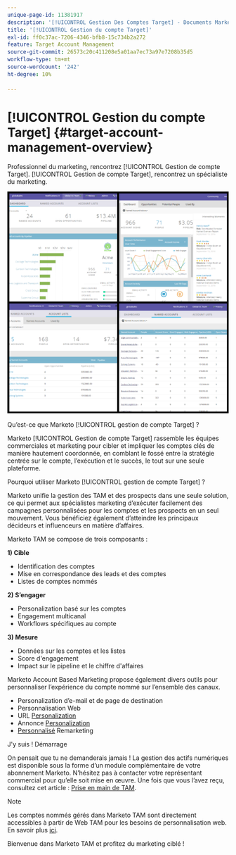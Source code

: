 ```yaml
---
unique-page-id: 11381917
description: '[!UICONTROL Gestion Des Comptes Target] - Documents Marketo - Documentation Du Produit'
title: '[!UICONTROL Gestion du compte Target]'
exl-id: ff0c37ac-7206-4346-bfb8-15c734b2a272
feature: Target Account Management
source-git-commit: 26573c20c411208e5a01aa7ec73a97e7208b35d5
workflow-type: tm+mt
source-wordcount: '242'
ht-degree: 10%

---
```


# [!UICONTROL Gestion du compte Target] {#target-account-management-overview}

Professionnel du marketing, rencontrez [!UICONTROL Gestion de compte Target]. [!UICONTROL Gestion de compte Target], rencontrez un spécialiste du marketing.

![](assets/photo-collage.png)

Qu’est-ce que Marketo [!UICONTROL gestion de compte Target] ?

Marketo [!UICONTROL Gestion de compte Target] rassemble les équipes commerciales et marketing pour cibler et impliquer les comptes clés de manière hautement coordonnée, en comblant le fossé entre la stratégie centrée sur le compte, l’exécution et le succès, le tout sur une seule plateforme.

Pourquoi utiliser Marketo [!UICONTROL gestion de compte Target] ?

Marketo unifie la gestion des TAM et des prospects dans une seule solution, ce qui permet aux spécialistes marketing d’exécuter facilement des campagnes personnalisées pour les comptes et les prospects en un seul mouvement. Vous bénéficiez également d’atteindre les principaux décideurs et influenceurs en matière d’affaires.

Marketo TAM se compose de trois composants :

**1) Cible**

* Identification des comptes
* Mise en correspondance des leads et des comptes
* Listes de comptes nommés

**2) S’engager**

* Personalization basé sur les comptes
* Engagement multicanal
* Workflows spécifiques au compte

**3) Mesure**

* Données sur les comptes et les listes
* Score d&#39;engagement
* Impact sur le pipeline et le chiffre d&#39;affaires

Marketo Account Based Marketing propose également divers outils pour personnaliser l’expérience du compte nommé sur l’ensemble des canaux.

* Personalization d’e-mail et de page de destination
* Personnalisation Web
* URL [Personalization](/help/marketo/product-docs/demand-generation/landing-pages/personalizing-landing-pages/enable-personalized-urls-for-your-account.md)
* Annonce [Personalization](/help/marketo/product-docs/demand-generation/facebook/create-a-custom-audience-in-facebook.md)
* [Personnalisé](/help/marketo/product-docs/web-personalization/website-retargeting/retargeting-with-web-personalization-data.md) Remarketing

J&#39;y suis ! Démarrage

On pensait que tu ne demanderais jamais ! La gestion des actifs numériques est disponible sous la forme d’un module complémentaire de votre abonnement Marketo. N’hésitez pas à contacter votre représentant commercial pour qu’elle soit mise en œuvre. Une fois que vous l’avez reçu, consultez cet article : [Prise en main de TAM](/help/marketo/product-docs/target-account-management/setup-tam/getting-started-with-tam.md).

>[!NOTE]
>
>Les comptes nommés gérés dans Marketo TAM sont directement accessibles à partir de Web TAM pour les besoins de personnalisation web. En savoir plus [ici](/help/marketo/product-docs/web-personalization/account-based-web-marketing/account-based-web-marketing-with-tam.md).

Bienvenue dans Marketo TAM et profitez du marketing ciblé !
